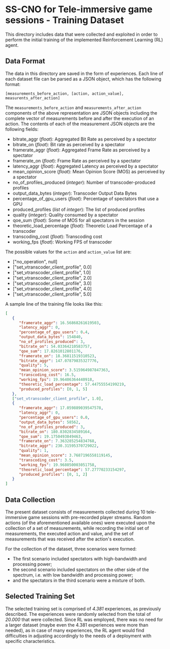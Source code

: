 # SS-CNO for Tele-immersive game sessions - Training Dataset

This directory includes data that were collected and exploited in order to perform the initial training 
of the implemented Reinforcement Learning (RL) agent.

## Data Format

The data in this directory are saved in the form of experiences. Each line of each dataset file can be 
parsed as a JSON object, which has the following format:

```
[measurements_before_action, [action, action_value], measurents_after_action]
```

The `measurements_before_action` and `measurements_after_action` components of the above representation
are JSON objects including the complete vector of measurements before and after the execution of an 
action. The contents of each of the measurement JSON objects are the following fields:

  * bitrate_aggr (_float_): Aggregated Bit Rate as perceived by a spectator
  * bitrate_on (_float_): Bit rate as perceived by a spectator
  * framerate_aggr (_float_): Aggregated Frame Rate as perceived by a spectator
  * framerate_on (_float_): Frame Rate as perceived by a spectator
  * latency_aggr (_float_): Aggregated Latency as perceived by a spectator
  * mean_opinion_score (_float_): Mean Opinion Score (MOS) as perceived by a spectator
  * no_of_profiles_produced (_integer_): Number of transcoder-produced profiles
  * output_data_bytes (_integer_): Transcoder Output Data Bytes
  * percentage_of_gpu_users (_float_): Percentage of spectators that use a GPU
  * produced_profiles (_list_ of _integer_): The list of produced profiles
  * quality (_integer_): Quality consumed by a spectator
  * qoe_sum (_float_): Some of MOS for all spectators in the session
  * theoretic_load_percentage (_float_): Theoretic Load Percentage of a transcoder
  * transcoding_cost (_float_): Transcoding cost
  * working_fps (_float_): Working FPS of transcoder

The possible values for the `action` and `action_value` list are:

  * ["no_operation", null]
  * ["set_vtranscoder_client_profile", 0.0]
  * ["set_vtranscoder_client_profile", 1.0]
  * ["set_vtranscoder_client_profile", 2.0]
  * ["set_vtranscoder_client_profile", 3.0]
  * ["set_vtranscoder_client_profile", 4.0]
  * ["set_vtranscoder_client_profile", 5.0]

A sample line of the training file looks like this:

```json
[
   {
      "framerate_aggr": 16.56868261619503, 
      "latency_aggr": 0, 
      "percentage_of_gpu_users": 0.4, 
      "output_data_bytes": 154840, 
      "no_of_profiles_produced": 3, 
      "bitrate_on": 54.03364210583757, 
      "qoe_sum": 17.8261012801176, 
      "framerate_on": 18.36811519310523, 
      "bitrate_aggr": 147.07879835327776, 
      "quality": 5, 
      "mean_opinion_score": 3.515964987847363, 
      "transcoding_cost": 16.5, 
      "working_fps": 19.96406364440918, 
      "theoretic_load_percentage": 57.44755554199219, 
      "produced_profiles": [0, 1, 5]
   }, 
   ["set_vtranscoder_client_profile", 1.0], 
   {
      "framerate_aggr": 17.059889039547578, 
      "latency_aggr": 0, 
      "percentage_of_gpu_users": 0.0, 
      "output_data_bytes": 58562, 
      "no_of_profiles_produced": 3, 
      "bitrate_on": 180.8302834589164, 
      "qoe_sum": 19.1750493849463, 
      "framerate_on": 7.363285254834768, 
      "bitrate_aggr": 230.31595370729022, 
      "quality": 1, 
      "mean_opinion_score": 3.7687196558119145, 
      "transcoding_cost": 3.5, 
      "working_fps": 19.968050003051758, 
      "theoretic_load_percentage": 57.27770233154297, 
      "produced_profiles": [0, 1, 2]
   }
]
```

## Data Collection

The present dataset consists of measurements collected during 10 tele-immersive game sessions with pre-recorded
player streams. Random actions (of the aforementioned available ones) were executed upon the collection
of a set of measurements, while recording the initial set of measurements, the executed action and value,
and the set of measurements that was received after the action's execution.

For the collection of the dataset, three scenarios were formed:

  * The first scenario included spectators with high-bandwidth and processing power;
  * the second scenario included spectators on the other side of the spectrum, i.e. with low bandwidth and processing power;
  * and the spectators in the third scenario were a mixture of both.


## Selected Training Set

The selected training set is comprised of _4.381_ experiences, as previously described. The experiences
were randomly selected from the total of _20.000_ that were collected. Since RL was employed, there was no
need for a larger dataset (maybe even the 4.381 experiences were more than needed), as in case of many
experiences, the RL agent would find difficulties in adjusting accordingly to the needs of a deployment
with specific characteristics.
